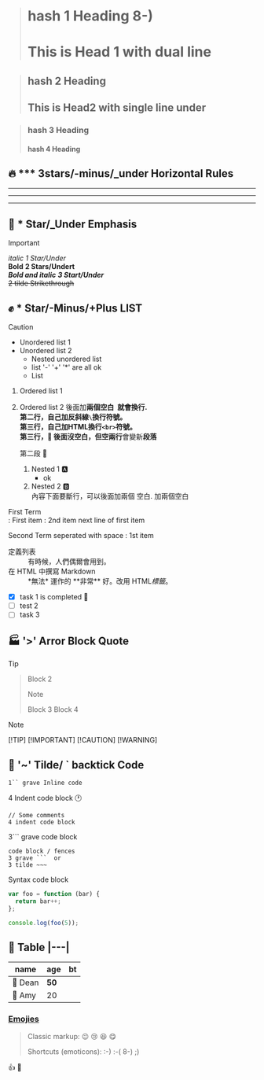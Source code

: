 
> # hash 1 Heading 8-)
> This is Head 1 with dual line
> =============================

> ## hash 2 Heading
> This is Head2 with single line under
> ------------------------------------

> ### hash 3 Heading
> #### hash 4 Heading

 

## 🔥 *** 3stars/-minus/_under Horizontal Rules
---
___
***




## 🚒 * Star/_Under Emphasis

> [!important]
> _italic_ *1 Star/Under*  
> __Bold__ **2 Stars/Undert**  
> ___Bold and italic___ ***3 Start/Under***  
> ~~2 tilde Strikethrough~~  


## ✊ * Star/-Minus/+Plus LIST
> [!caution]
> - Unordered list 1
> - Unordered list 2
>   - Nested unordered list
>   + list '-' '+' '*' are all ok
>   * List 


1. Ordered list 1
1. Ordered list 2 後面加**兩個空白` `**就會換行.   
   第二行，自己加**反斜線`\`**換行符號。\
   第三行，自己加**HTML換行`<br>`**符號。<br>
   第三行，:basketball: 後面沒空白，但**空兩行**會變新**段落**
   
   第二段 :tennis: 
   1. Nested 1 :a:
      - ok
   1. Nested 2 :b:  
      內容下面要斷行，可以後面加兩個 空白.
      加兩個空白


First Term  
: First item
: 2nd item
  next line of first item

Second Term seperated with space
: 1st item

<dl>
  <dt>定義列表</dt>
  <dd>有時候，人們偶爾會用到。</dd>

  <dt>在 HTML 中撰寫 Markdown</dt>
  <dd>*無法* 運作的 **非常** 好。改用 HTML<em>標籤</em>。</dd>
</dl>


- [x] task 1 is completed :date:
- [ ] test 2
- [ ] task 3 

## 🏭 '>' Arror Block Quote


> [!TIP]
> > Block 2
> > > [!NOTE]
> > > Block 3
> > > Block 4

> [!NOTE]
> [!TIP] 
> [!IMPORTANT]
> [!CAUTION]
> [!WARNING] 


## :cactus: '~' Tilde/ ` backtick Code

`1`` grave Inline code`

4 Indent code block :clock1:

    // Some comments
    4 indent code block

3``` grave code block

```
code block / fences
3 grave ```  or
3 tilde ~~~   
```

Syntax code block

~~~ js
var foo = function (bar) {
  return bar++;
};

console.log(foo(5));
~~~


## :1234: Table |---|
name | age | bt
--  | -- | -- 
:cactus: Dean | __50__ 
:tada: Amy  | 20 


### [Emojies](https://github.com/markdown-it/markdown-it-emoji)

> Classic markup: :wink: :cry: :laughing: :yum:
>
> Shortcuts (emoticons): :-) :-( 8-) ;)

👍
:100:












